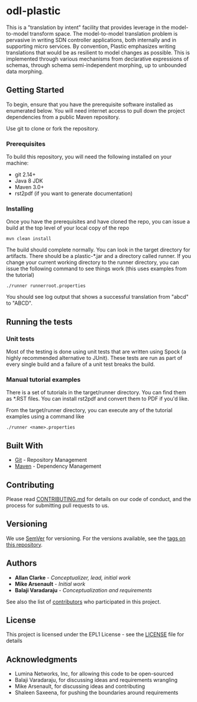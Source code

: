 # odl-plastic

This is a "translation by intent" facility that provides leverage in the model-to-model transform space.
The model-to-model translation problem is pervasive in writing SDN controller applications, both internally
and in supporting micro services. By convention, Plastic emphasizes writing translations that would be as
resilient to model changes as possible. This is implemented through various mechanisms from declarative
expressions of schemas, through schema semi-independent morphing, up to unbounded data morphing.

## Getting Started

To begin, ensure that you have the prerequisite software installed as enumerated below. You will
need internet access to pull down the project dependencies from a public Maven repository.

Use git to clone or fork the repository.

### Prerequisites

To build this repository, you will need the following installed on your machine:

- git 2.14+
- Java 8 JDK
- Maven 3.0+
- rst2pdf (if you want to generate documentation)

### Installing

Once you have the prerequisites and have cloned the repo, you can issue a build at the
top level of your local copy of the repo

```
mvn clean install
```

The build should complete normally. You can look in the target directory for artifacts.
There should be a plastic-\*.jar and a directory called runner. If you change your current
working directory to the runner directory, you can issue the following command to see
things work (this uses examples from the tutorial)

```
./runner runnerroot.properties
```

You should see log output that shows a successful translation from "abcd" to "ABCD".

## Running the tests

### Unit tests

Most of the testing is done using unit tests that are written using Spock (a highly recommended
alternative to JUnit). These tests are run as part of every single build and a failure of
a unit test breaks the build.

### Manual tutorial examples

There is a set of tutorials in the target/runner directory. You can find them as \*.RST files. You
can install rst2pdf and convert them to PDF if you'd like.

From the target/runner directory, you can execute any of the tutorial examples
using a command like

```
./runner <name>.properties
```

## Built With

- [Git](https://git-scm.com/) - Repository Management
- [Maven](https://maven.apache.org/) - Dependency Management

## Contributing

Please read [CONTRIBUTING.md](https://gist.github.com/) for details on our code of conduct, and the process for submitting pull requests to us.

## Versioning

We use [SemVer](http://semver.org/) for versioning. For the versions available, see the [tags on this repository](https://github.com/your/project/tags).

## Authors

- **Allan Clarke** - _Conceptualizer, lead, initial work_
- **Mike Arsenault** - _Initial work_
- **Balaji Varadaraju** - _Conceptualization and requirements_

See also the list of [contributors](https://github.com/your/project/contributors) who participated in this project.

## License

This project is licensed under the EPL1 License - see the [LICENSE](LICENSE) file for details

## Acknowledgments

- Lumina Networks, Inc, for allowing this code to be open-sourced
- Balaji Varadaraju, for discussing ideas and requirements wrangling
- Mike Arsenault, for discussing ideas and contributing
- Shaleen Saxeena, for pushing the boundaries around requirements
